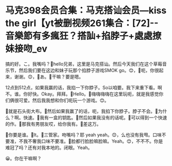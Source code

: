 # 马克398会员合集：马克搭讪会员—kiss the girl【yt被删视频261集合：[72]--音樂節有多瘋狂？搭訕+掐脖子+處處撩妹接吻_ev

搞的好。こ。我嘴吗？🎼hello兄弟，这里是马克搭讪。然后今天我们在这个草莓音乐节，然后我们要在这边和妹子玩那个掐脖子游戏SMOK go。😊，🎼呃，你很起来，谢谢。😊，🎼あ。🎼干嘛？要是嗯。

12点到512点，如果我赢的话，我掐一下你脖子。So以咱要。我下来重下看。啊不。谁。你好快。Okay。拜拜。🎼Hello。🎼嗨嗨嗨嗨在这里玩呃，就是我感觉你们俩很可爱。然后我我想和你们呃玩一个游戏。😊。

🎼就是石头街大布。🎼然后如果我赢了的话，呃，我掐下你脖子。脖子不会。🎼为什么？啊。快速。🎼我有一盒的钥匙。🎼然后如果我没有的话呢。🎼可以得到一个快速的作。🎼那我有男朋友哎，给你我有。🎼差这万。

🎼你要是谁。🎼It。🎼三管家。吻嘴吗？耶 yeah yeah。😊，么也没有我甩。口味不要准，不我不奢我口味不要准。🎼脸都行脸脸嘛脸嘛。Yeah。😊，不不不。你是难冠了吗？还有对我本地的。闭眼。Yeah。

😀。你在干嘛啊？